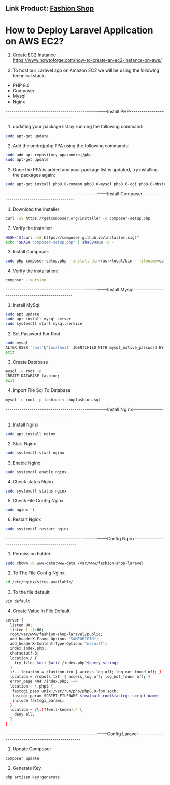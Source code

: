 <h2>Link Product: <a href="http://ec2-54-199-11-6.ap-northeast-1.compute.amazonaws.com/" target="_blank">Fashion Shop</a></h2>

<h1>How to Deploy Laravel Application on AWS EC2?</h1>

1. Create EC2 Instance<br>
https://www.howtoforge.com/how-to-create-an-ec2-instance-on-aws/

2. To host our Laravel app on Amazon EC2 we will be using the following technical stack:
- PHP 8.0 <br>
- Composer<br>
- Mysql<br>
- Nginx<br>

--------------------------------------------------Install PHP--------------------------------------------------

1. updating your package list by running the following command:
```bash
sudo apt-get update
```
2. Add the ondrej/php PPA using the following commands:
```bash
sudo add-apt-repository ppa:ondrej/php
sudo apt-get update
```
3. Once the PPA is added and your package list is updated, try installing the packages again:
```bash
sudo apt-get install php8.0-common php8.0-mysql php8.0-cgi php8.0-mbstring php8.0-curl php8.0-gd php8.0-xml php8.0-xmlrpc php-pear php8.0-fpm
```
--------------------------------------------------Install Composer---------------------------------------------
1. Download the installer: <br>
``` bash
curl -sS https://getcomposer.org/installer -o composer-setup.php
```

2. Verify the installer: <br>
``` bash
HASH="$(curl -sS https://composer.github.io/installer.sig)"
echo "$HASH composer-setup.php" | sha384sum -c -
```
3. Install Composer: <br>
``` bash
sudo php composer-setup.php --install-dir=/usr/local/bin --filename=composer
```
4. Verify the installation: <br>
``` bash
composer --version
```

--------------------------------------------------Install Mysql------------------------------------------------

1. Install MySql
```bash
sudo apt update
sudo apt install mysql-server
sudo systemctl start mysql.service
```

2. Set Password For Root
```bash
sudo mysql
ALTER USER 'root'@'localhost' IDENTIFIED WITH mysql_native_password BY '123456';
exit
```

3. Create Database
```bash
mysql -u root -p
CREATE DATABASE fashion;
exit
```
4. Import File Sql To Database
```bash
mysql -u root -p fashion < shopfashion.sql
```
--------------------------------------------------Install Nginx------------------------------------------------

1. Install Nginx
```bash
sudo apt install nginx
```
2. Start Nginx
```bash
sudo systemctl start nginx
```
3. Enable Nginx
```bash
sudo systemctl enable nginx
```
4. Check status Nginx
```bash
sudo systemctl status nginx
```
5. Check File Config Nginx
```bash
sudo nginx –t
```
6. Restart Nginx
```bash
sudo systemctl restart nginx
```
--------------------------------------------------Config Nginx-------------------------------------------------

1. Permission Folder:
```bash
sudo chown -R www-data:www-data /var/www/fashion-shop-laravel
```
2. To The File Config Nginx:
```bash
cd /etc/nginx/sites-available/
```
3. To the file default:
```bash
vim default
```
4. Create Value In File Default:
```bash
server {
  listen 80;
  listen [::]:80;
  root/var/www/fashion-shop-laravel/public;
  add_headerX-Frame-Options "SAMEORIGIN";
  add_headerX-Content-Type-Options "nosniff";
  index index.php;
  charsetutf-8;
  location / {
    try_files $uri $uri/ /index.php?$query_string;
  }
  <!-- location = /favicon.ico { access_log off; log_not_found off; }
  location = /robots.txt  { access_log off; log_not_found off; }
  error_page 404 /index.php; -->
  location ~ \.php$ {
   fastcgi_pass unix:/var/run/php/php8.0-fpm.sock;
   fastcgi_param SCRIPT_FILENAME $realpath_root$fastcgi_script_name;
   include fastcgi_params;
  }
  location ~ /\.(?!well-known).* {
    deny all;
  }
}
```
--------------------------------------------------Config Laravel--------------------------------------------------
1. Update Composer
```bash
composer update
```
2. Generate Key
```bash
php artisan key:generate
```
